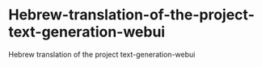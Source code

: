 # Hebrew-translation-of-the-project-text-generation-webui
Hebrew translation of the project text-generation-webui
